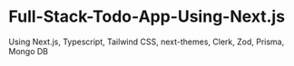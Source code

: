 # Full-Stack-Todo-App-Using-Next.js
Using Next.js, Typescript, Tailwind CSS, next-themes, Clerk, Zod, Prisma, Mongo DB

